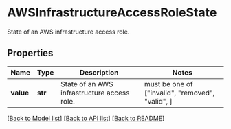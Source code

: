 # AWSInfrastructureAccessRoleState

State of an AWS infrastructure access role.

## Properties
Name | Type | Description | Notes
------------ | ------------- | ------------- | -------------
**value** | **str** | State of an AWS infrastructure access role. |  must be one of ["invalid", "removed", "valid", ]

[[Back to Model list]](../README.md#documentation-for-models) [[Back to API list]](../README.md#documentation-for-api-endpoints) [[Back to README]](../README.md)
